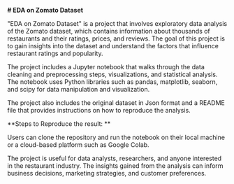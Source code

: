 **# EDA on Zomato Dataset**

"EDA on Zomato Dataset" is a project that involves exploratory data analysis of the Zomato dataset, which contains information about thousands of restaurants and their ratings, prices, and reviews. The goal of this project is to gain insights into the dataset and understand the factors that influence restaurant ratings and popularity.

The project includes a Jupyter notebook that walks through the data cleaning and preprocessing steps, visualizations, and statistical analysis. The notebook uses Python libraries such as pandas, matplotlib, seaborn, and scipy for data manipulation and visualization.

The project also includes the original dataset in Json format and a README file that provides instructions on how to reproduce the analysis. 

**Steps to Reproduce the result: **

Users can clone the repository and run the notebook on their local machine or a cloud-based platform such as Google Colab.

The project is useful for data analysts, researchers, and anyone interested in the restaurant industry. The insights gained from the analysis can inform business decisions, marketing strategies, and customer preferences.
